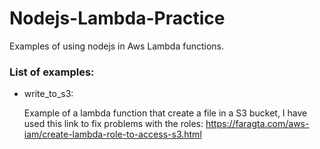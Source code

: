 # Nodejs-Lambda-Practice
Examples of using nodejs in Aws Lambda functions.

### List of examples:
- write_to_s3:

  Example of a lambda function that create a file in a S3 bucket, I have used this link to fix problems with the roles: 
  https://faragta.com/aws-iam/create-lambda-role-to-access-s3.html
